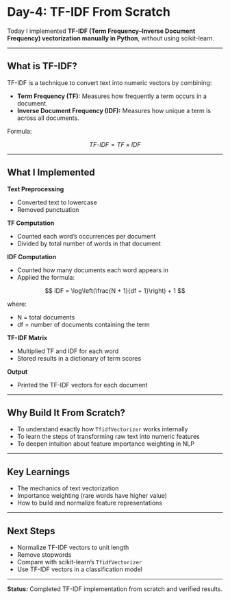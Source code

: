# Day-4: TF-IDF From Scratch

Today I implemented **TF-IDF (Term Frequency–Inverse Document Frequency) vectorization manually in Python**, without using scikit-learn.

---

## What is TF-IDF?

TF-IDF is a technique to convert text into numeric vectors by combining:

- **Term Frequency (TF):** Measures how frequently a term occurs in a document.
- **Inverse Document Frequency (IDF):** Measures how unique a term is across all documents.

Formula:

$$
TF\text{-}IDF = TF \times IDF
$$


---

## What I Implemented

**Text Preprocessing**
- Converted text to lowercase
- Removed punctuation

**TF Computation**
- Counted each word’s occurrences per document
- Divided by total number of words in that document

**IDF Computation**
- Counted how many documents each word appears in
- Applied the formula:

$$
IDF = \log\left(\frac{N + 1}{df + 1}\right) + 1
$$

where:
- N = total documents
- df = number of documents containing the term

**TF-IDF Matrix**
- Multiplied TF and IDF for each word
- Stored results in a dictionary of term scores

**Output**
- Printed the TF-IDF vectors for each document

---

## Why Build It From Scratch?

- To understand exactly how `TfidfVectorizer` works internally
- To learn the steps of transforming raw text into numeric features
- To deepen intuition about feature importance weighting in NLP

---

## Key Learnings

- The mechanics of text vectorization
- Importance weighting (rare words have higher value)
- How to build and normalize feature representations

---

## Next Steps

- Normalize TF-IDF vectors to unit length
- Remove stopwords
- Compare with scikit-learn’s `TfidfVectorizer`
- Use TF-IDF vectors in a classification model

---

**Status:** Completed TF-IDF implementation from scratch and verified results.

